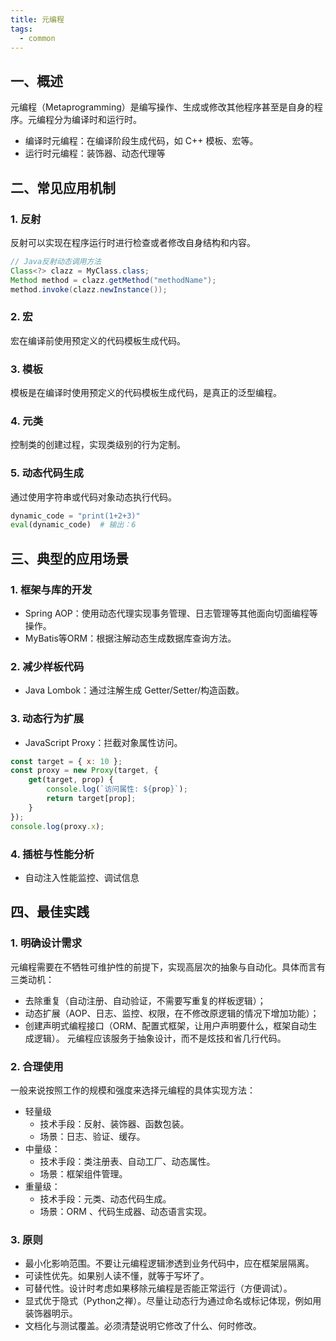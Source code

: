 ```yaml
---
title: 元编程
tags:
  - common
---
```

## 一、概述
元编程（Metaprogramming）是编写操作、生成或修改其他程序甚至是自身的程序。元编程分为编译时和运行时。
- 编译时元编程：在编译阶段生成代码，如 C++ 模板、宏等。
- 运行时元编程：装饰器、动态代理等
## 二、常见应用机制
### 1. 反射
反射可以实现在程序运行时进行检查或者修改自身结构和内容。
```java
// Java反射动态调用方法
Class<?> clazz = MyClass.class;
Method method = clazz.getMethod("methodName");
method.invoke(clazz.newInstance());
```
### 2. 宏
宏在编译前使用预定义的代码模板生成代码。
### 3. 模板
模板是在编译时使用预定义的代码模板生成代码，是真正的泛型编程。
### 4. 元类
控制类的创建过程，实现类级别的行为定制。
### 5. 动态代码生成
通过使用字符串或代码对象动态执行代码。
```python
dynamic_code = "print(1+2+3)"
eval(dynamic_code)  # 输出：6
```
## 三、典型的应用场景
### 1. 框架与库的开发
- Spring AOP：使用动态代理实现事务管理、日志管理等其他面向切面编程等操作。
- MyBatis等ORM：根据注解动态生成数据库查询方法。
### 2. 减少样板代码
- Java Lombok：通过注解生成 Getter/Setter/构造函数。
### 3. 动态行为扩展
- JavaScript Proxy：拦截对象属性访问。
```js
const target = { x: 10 };
const proxy = new Proxy(target, {
	get(target, prop) {
	    console.log(`访问属性: ${prop}`);
	    return target[prop];
	}
});
console.log(proxy.x);
```
### 4. 插桩与性能分析
- 自动注入性能监控、调试信息
## 四、最佳实践
### 1. 明确设计需求
元编程需要在不牺牲可维护性的前提下，实现高层次的抽象与自动化。具体而言有三类动机：
- 去除重复（自动注册、自动验证，不需要写重复的样板逻辑）；
- 动态扩展（AOP、日志、监控、权限，在不修改原逻辑的情况下增加功能）；
- 创建声明式编程接口（ORM、配置式框架，让用户声明要什么，框架自动生成逻辑）。
元编程应该服务于抽象设计，而不是炫技和省几行代码。
### 2. 合理使用
一般来说按照工作的规模和强度来选择元编程的具体实现方法：
- 轻量级
	- 技术手段：反射、装饰器、函数包装。
	- 场景：日志、验证、缓存。
- 中量级：
	- 技术手段：类注册表、自动工厂、动态属性。
	- 场景：框架组件管理。
- 重量级：
	- 技术手段：元类、动态代码生成。
	- 场景：ORM 、代码生成器、动态语言实现。
### 3. 原则
- 最小化影响范围。不要让元编程逻辑渗透到业务代码中，应在框架层隔离。  
- 可读性优先。如果别人读不懂，就等于写坏了。
- 可替代性。设计时考虑如果移除元编程是否能正常运行（方便调试）。
- 显式优于隐式（Python之禅）。尽量让动态行为通过命名或标记体现，例如用装饰器明示。
- 文档化与测试覆盖。必须清楚说明它修改了什么、何时修改。

